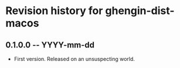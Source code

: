 # Revision history for ghengin-dist-macos

## 0.1.0.0 -- YYYY-mm-dd

* First version. Released on an unsuspecting world.
